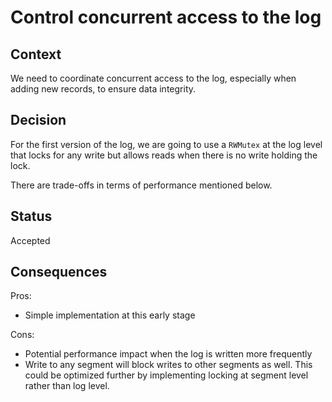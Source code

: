 # Control concurrent access to the log

## Context

We need to coordinate concurrent access to the log, especially when adding new
records, to ensure data integrity.

## Decision

For the first version of the log, we are going to use a `RWMutex` at the log
level that locks for any write but allows reads when there is no write holding
the lock.

There are trade-offs in terms of performance mentioned below.

## Status

Accepted

## Consequences

Pros:

* Simple implementation at this early stage

Cons:

* Potential performance impact when the log is written more frequently
* Write to any segment will block writes to other segments as well. This could
  be optimized further by implementing locking at segment level rather than log
  level.
